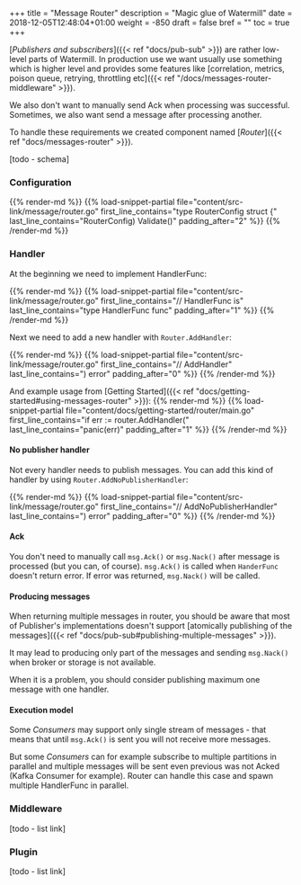 +++
title = "Message Router"
description = "Magic glue of Watermill"
date = 2018-12-05T12:48:04+01:00
weight = -850
draft = false
bref = ""
toc = true
+++

[*Publishers and subscribers*]({{< ref "docs/pub-sub" >}}) are rather low-level parts of Watermill.
In production use we want usually use something which is higher level and provides some features like [correlation, metrics, poison queue, retrying, throttling etc]({{< ref "/docs/messages-router-middleware" >}}).

We also don't want to manually send Ack when processing was successful. Sometimes, we also want send a message after processing another.

To handle these requirements we created component named [*Router*]({{< ref "docs/messages-router" >}}).

[todo - schema]

### Configuration

{{% render-md %}}
{{% load-snippet-partial file="content/src-link/message/router.go" first_line_contains="type RouterConfig struct {" last_line_contains="RouterConfig) Validate()" padding_after="2" %}}
{{% /render-md %}}

### Handler

At the beginning we need to implement HandlerFunc:

{{% render-md %}}
{{% load-snippet-partial file="content/src-link/message/router.go" first_line_contains="// HandlerFunc is" last_line_contains="type HandlerFunc func" padding_after="1" %}}
{{% /render-md %}}

Next we need to add a new handler with `Router.AddHandler`:

{{% render-md %}}
{{% load-snippet-partial file="content/src-link/message/router.go" first_line_contains="// AddHandler" last_line_contains=") error" padding_after="0" %}}
{{% /render-md %}}

And example usage from [Getting Started]({{< ref "docs/getting-started#using-messages-router" >}}):
{{% render-md %}}
{{% load-snippet-partial file="content/docs/getting-started/router/main.go" first_line_contains="if err := router.AddHandler(" last_line_contains="panic(err)" padding_after="1" %}}
{{% /render-md %}}

#### No publisher handler

Not every handler needs to publish messages.
You can add this kind of handler by using `Router.AddNoPublisherHandler`:

{{% render-md %}}
{{% load-snippet-partial file="content/src-link/message/router.go" first_line_contains="// AddNoPublisherHandler" last_line_contains=") error" padding_after="0" %}}
{{% /render-md %}}

#### Ack

You don't need to manually call `msg.Ack()` or `msg.Nack()` after message is processed (but you can, of course).
`msg.Ack()` is called when `HanderFunc` doesn't return error. If error was returned, `msg.Nack()` will be called.

#### Producing messages

When returning multiple messages in router,
you should be aware that most of Publisher's implementations doesn't support [atomically publishing of the messages]({{< ref "docs/pub-sub#publishing-multiple-messages" >}}).

It may lead to producing only part of the messages and sending `msg.Nack()` when broker or storage is not available.

When it is a problem, you should consider publishing maximum one message with one handler.

#### Execution model

Some *Consumers* may support only single stream of messages - that means that until `msg.Ack()` is sent you will not receive more messages.

But some *Consumers* can for example subscribe to multiple partitions in parallel and multiple messages will be sent even previous was not Acked (Kafka Consumer for example).
Router can handle this case and spawn multiple HandlerFunc in parallel.

### Middleware

[todo - list link]

### Plugin

[todo - list link]